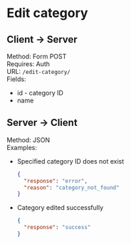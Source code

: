 # Edit category

## Client -> Server
Method: Form POST  
Requires: Auth  
URL: `/edit-category/`  
Fields:  
* id - category ID
* name

## Server -> Client
Method: JSON  
Examples:  
* Specified category ID does not exist

  ```json
  {
    "response": "error",
    "reason": "category_not_found"
  }
  ```

* Category edited successfully

  ```json
  {
    "response": "success"
  }
  ```

